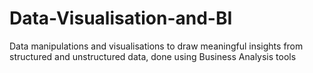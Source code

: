 # Data-Visualisation-and-BI
Data manipulations and visualisations to draw meaningful insights from structured and unstructured data, done using Business Analysis tools 

